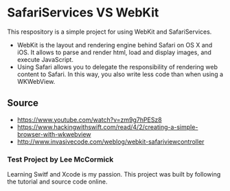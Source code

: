 # SafariServices VS WebKit
This respository is a simple project for using WebKit and SafariServices. 
- WebKit is the layout and rendering engine behind Safari on OS X and iOS. It allows to parse and render html, load and display images, and execute JavaScript.
- Using Safari allows you to delegate the responsibility of rendering web content to Safari. In this way, you also write less code than when using a WKWebView.

## Source
- https://www.youtube.com/watch?v=zm9g7hPESz8
- https://www.hackingwithswift.com/read/4/2/creating-a-simple-browser-with-wkwebview
- http://www.invasivecode.com/weblog/webkit-safariviewcontroller

### Test Project by Lee McCormick
Learning Switf and Xcode is my passion. This project was built by following the tutorial and source code online.
